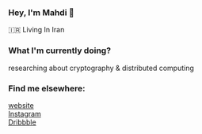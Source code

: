 ### Hey, I'm Mahdi 👋

🇮🇷 Living In Iran

### What I'm currently doing?
researching about cryptography & distributed computing

### Find me elsewhere:
[website](https://blackestwhite.github.io) <br />
[Instagram](https://instagram.com/mahdi.codes) <br />
[Dribbble](https://dribbble.com/blackestwhite) <br />

<!--
**blackestwhite/blackestwhite** is a ✨ _special_ ✨ repository because its `README.md` (this file) appears on your GitHub profile.

Here are some ideas to get you started:

- 🔭 I’m currently working on ...
- 🌱 I’m currently learning ...
- 👯 I’m looking to collaborate on ...
- 🤔 I’m looking for help with ...
- 💬 Ask me about ...
- 📫 How to reach me: ...
- 😄 Pronouns: ...
- ⚡ Fun fact: ...
-->
